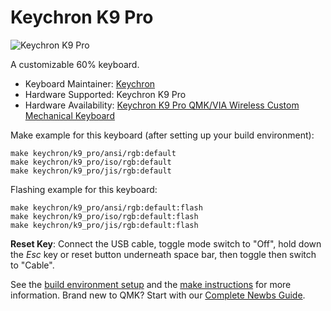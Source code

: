 # Keychron K9 Pro

![Keychron K9 Pro](https://i.imgur.com/6qb7aCJ.jpg)

A customizable 60% keyboard.

* Keyboard Maintainer: [Keychron](https://github.com/keychron)
* Hardware Supported: Keychron K9 Pro
* Hardware Availability: [Keychron K9 Pro QMK/VIA Wireless Custom Mechanical Keyboard](https://www.keychron.com/products/keychron-k9-pro-qmk-via-wireless-custom-mechanical-keyboard)

Make example for this keyboard (after setting up your build environment):

    make keychron/k9_pro/ansi/rgb:default
    make keychron/k9_pro/iso/rgb:default
    make keychron/k9_pro/jis/rgb:default

Flashing example for this keyboard:

    make keychron/k9_pro/ansi/rgb:default:flash
    make keychron/k9_pro/iso/rgb:default:flash
    make keychron/k9_pro/jis/rgb:default:flash

**Reset Key**: Connect the USB cable, toggle mode switch to "Off", hold down the *Esc* key or reset button underneath space bar, then toggle then switch to "Cable".

See the [build environment setup](https://docs.qmk.fm/#/getting_started_build_tools) and the [make instructions](https://docs.qmk.fm/#/getting_started_make_guide) for more information. Brand new to QMK? Start with our [Complete Newbs Guide](https://docs.qmk.fm/#/newbs).
